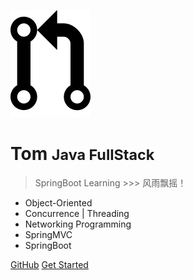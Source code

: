 <!-- _coverpage.md -->

![logo](_media/icon.png)

# Tom <small>Java FullStack</small>

> SpringBoot Learning >>> 风雨飘摇！

- Object-Oriented
- Concurrence | Threading
- Networking Programming
- SpringMVC
- SpringBoot

[GitHub](https://github.com/NovemberFall)
[Get Started](README.md)